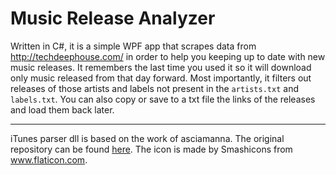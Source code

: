 # Music Release Analyzer
Written in C#, it is a simple WPF app that scrapes data from http://techdeephouse.com/ in order to help you keeping up to date with new music releases. It remembers the last time you used it so it will download only music released from that day forward. Most importantly, it filters out releases of those artists and labels not present in the `artists.txt` and `labels.txt`. You can also copy or save to a txt file the links of the releases and load them back later.

---

iTunes parser dll is based on the work of asciamanna. The original repository can be found [here](https://github.com/asciamanna/iTunesLibraryParser). The icon is made by Smashicons from www.flaticon.com.
